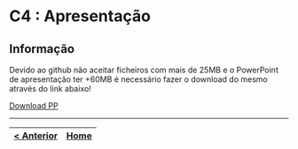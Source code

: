 # C4 : Apresentação

## Informação
Devido ao github não aceitar ficheiros com mais de 25MB e o PowerPoint de apresentação ter +60MB é necessário fazer o download do mesmo através do link abaixo!

 [Download PP](https://meocloud.pt/link/9792717c-7ce0-49af-bf6c-f7b10003fd2f/c4.odp/)


---
[< Anterior](c3.md) | [Home](https://github.com/TIWM-Grupo5-2020/Project)
:--- | :---: 